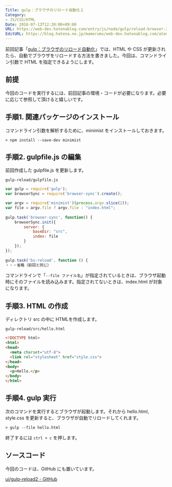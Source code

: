 ```yaml
---
Title: gulp：ブラウザのリロード自動化２
Category:
- JS/CSS/HTML
Date: 2016-07-13T12:20:00+09:00
URL: https://web-dev.hatenablog.com/entry/js/node/gulp/reload-browser-2
EditURL: https://blog.hatena.ne.jp/mamorums/web-dev.hatenablog.com/atom/entry/10328749687178919855
---
```


前回記事「[gulp：ブラウザのリロード自動化](/entry/js/node/gulp/reload-browser)」では、HTML や CSS が更新されたら、自動でブラウザをリロードする方法を書きました。今回は、コマンドライン引数で HTML を指定できるようにします。


## 前提
今回のコードを実行するには、前回記事の環境・コードが必要になります。必要に応じて参照して頂けると嬉しいです。


## 手順1. 関連パッケージのインストール
コマンドライン引数を解析するために、minimist をインストールしておきます。

```dos
> npm install --save-dev minimist
```

## 手順2. gulpfile.js の編集
前回作成した gulpfile.js を更新します。

`gulp-reload/gulpfile.js`

```javascript
var gulp = require('gulp');
var browserSync = require('browser-sync').create();

var argv = require('minimist')(process.argv.slice(2));
var file = argv.file ? argv.file : "index.html";
 
gulp.task('browser-sync', function() {
    browserSync.init({
        server: {
            baseDir: "src",
            index: file
        }
    });
});
 
gulp.task('bs-reload', function () {
・・・省略（前回と同じ）
```

コマンドラインで「`--file ファイル名`」が指定されているときは、ブラウザ起動時にそのファイルを読み込みます。指定されてないときは、index.html が対象になります。


## 手順3. HTML の作成
ディレクトリ src の中に HTMLを作成します。

`gulp-reload/src/hello.html`

```html
<!DOCTYPE html>
<html>
<head>
  <meta charset="utf-8">
  <link rel="stylesheet" href="style.css">
</head>
<body>
  <p>Hello.</p>
</body>
</html>
```


## 手順4. gulp 実行
次のコマンドを実行するとブラウザが起動します。それから hello.html, style.css を更新すると、ブラウザが自動でリロードしてくれます。

```dos
> gulp --file hello.html
```

終了するには `ctrl + c` を押します。


## ソースコード
今回のコードは、GitHub にも置いています。

[ui/gulp-reload2 - GitHub](https://github.com/mamorum/blog/tree/master/code/ui/gulp-reload2)
